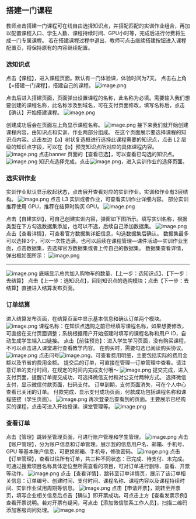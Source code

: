 ## 搭建一门课程

教师点击搭建一门课程可在线自由选择知识点，并搭配匹配的实训作业组合，再加以配置课程入口、学生人数、课程持续时间、GPU小时等，完成后进行付费将生成一门专属课程。
若在搭建课程过程中退出，教师可点击继续搭建按钮进入课程配置页，将保持原有的内容继续配置。

### 选知识点

点击【课程】，进入课程页面。默认有一门体验课，体验时间为7天。
点击右上角【+搭建一门课程】，搭建自己的课程。
![image.png](https://imgbed.momodel.cn/64abe70ba68a99f7113a0637.png)

点击后进入搭建页面，页面弹出设置课程的名称，此名称为必填。需要输入我们想要创建的课程名称，此名称涉及到域名，可在支付页面修改，填写名称后，点击【确认】开始搭建课程。
![image.png](https://imgbed.momodel.cn/mo/1024/设置课程名称.png)

创建成功后会在页面左上角显示课程名称。
![image.png](https://imgbed.momodel.cn/mo/1024/创建的课程名称显示.png)
接下来我们就开始创建课程内容，由知识点和实训、作业两部分组成。
在这个页面展示要选择课程的知识点内容。点击左边【a】树状复选框进行选择此课程需要的知识点，点击 L2 层级的知识点字段，可以在【b】预览知识点所对应的具体课程内容。
![image.png](https://imgbed.momodel.cn/mo/1024/知识点.png)
点击banner 页面的【查看已选】，可以查看已勾选的知识点。
![image.png](https://imgbed.momodel.cn/mo/1024/查看已选知识点.png)
知识点选择完成，点击![image.png](https://imgbed.momodel.cn/64abe70da68a99f7113a063c.png)，进入实训作业的选择页面。

### 选实训作业

实训作业默认显示收起状态，点击展开查看对应的实训作业。实训和作业有3层结构。
![image.png](https://imgbed.momodel.cn/mo/1024/选实训作业.png)
点击 L3 实训或者作业，可查看实训作业详细内容。
部分实训推荐使用 GPU，推荐在结算时购买 GPU。
![image.png](https://imgbed.momodel.cn/mo/1024/预览实训内容.png)

点击【自建实训】，可自己创建实训内容，弹窗如下图所示。填写实训名称，根据类型在下方勾选数据集添加，也可以不选，后续自己添加数据集。
![image.png](https://imgbed.momodel.cn/mo/1024/设置自建实训.png)
点击【查看详情】，可查看官方数据集详细信息，勾选数据集后确认。
数据集最多可以选择3个，可以一次性选满，也可以后续在课程管理—课件活动—实训作业里面，点击数据集，去选择官方数据集或者上传自己的数据集。
数据集查看详情，弹出框如图所示：
![image.png](https://imgbed.momodel.cn/64abe70ea68a99f7113a0640.png)

---

![image.png](https://imgbed.momodel.cn/64abe70fa68a99f7113a0641.png)
底端显示总共加入购物车的数量、【上一步：选知识点】、【下一步：去结算】
点击【上一步：选知识点】，回到知识点的选购模块；点击【下一步：去结算】直接进入结算发布页面。

### 订单结算

进入结算发布页面，在结算页面中显示基本信息和确认订单两个模块。
![image.png](https://imgbed.momodel.cn/mo/1024/订单结算.png)
课程名称：在知识点选购之前已经填写课程名称，如果想要修改，可直接在支付页面调整；系统根据用户开始搭建时填写的课程名称和用户 ID，自动生成学生端入口链接。
点击【前往预览】：进入学生学习页面，没有购买课程，不可以点击进入课堂进行查看教学内容。
在购买时，需要勾选已阅读购买协议。![image.png](https://imgbed.momodel.cn/64abe70fa68a99f7113a0643.png)
点击问号![image.png](https://imgbed.momodel.cn/64abe710a68a99f7113a0644.png)，可查看费用明细，主要包括实际的费用金额以及节省的费用金额。
提交后的订单，可直接在管理—订单管理中查看。请注意订单的支付时间，在规定的时间内完成支付哦～
![image.png](https://imgbed.momodel.cn/64abe710a68a99f7113a0645.png)
提交完成，进入支付页面，提醒订单提交成功，可选择微信支付和对公支付两种方式。
选择微信支付，显示微信付款页面，扫码支付。
订单到期，支付页面消失，可在个人中心查看已关闭的订单。
付款完成，显示支付成功页面，付款成功包括课程名称和课程链接（学生页面）。
![image.png](https://imgbed.momodel.cn/64abe710a68a99f7113a0646.png)
再次登录后查看到的页面。主要展示已经购买的课程，点击可进入开始授课、课堂管理等。
![image.png](https://imgbed.momodel.cn/64abe710a68a99f7113a0647.png)

### 查看订单

点击【管理】跳转至管理页面，可进行账户管理和学生管理。
![image.png](https://imgbed.momodel.cn/64abe711a68a99f7113a0648.png)
点击【账户管理】，分为账户信息和订单管理。展示我的信息用户名、邮箱、手机号、GPU 等基本账户信息，可更换邮箱、手机号，修改密码。
![image.png](https://imgbed.momodel.cn/64abe711a68a99f7113a0649.png)
点击【订单管理】，查看过往所有订单，共三种不同状态：已完成、待支付、未完成。可通过搜索项目名称具体定位至所需查看的项目，可对订单进行删除、查看、开票等动作。
![image.png](https://imgbed.momodel.cn/64abe711a68a99f7113a064a.png)
点击【查看详情】，跳转至订单详情页，展示了该订单相关信息：订单编号、创建时间、支付时间、课程名称、课程内容以及课程持续时间、实训作业试用周期等信息。
![image.png](https://imgbed.momodel.cn/64abe711a68a99f7113a064b.png)
点击【申请开票】，跳转至开票页，填写企业相关信息后点击【确认】即开票成功。可点击上方【查看发票示例】查看开票说明。若对开票有疑问，可点击【添加微信联系工作人员】，扫描二维码添加客服询问处理。
![image.png](https://imgbed.momodel.cn/64abe712a68a99f7113a064c.png)

